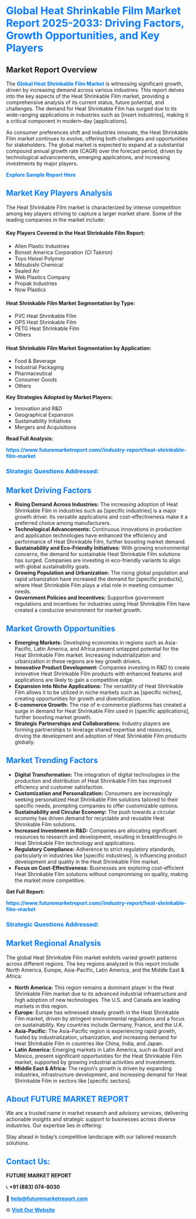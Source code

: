 <h1 style="color: #007BFF;">Global Heat Shrinkable Film Market Report 2025-2033: Driving Factors, Growth Opportunities, and Key Players</h1>

<section id="overview">
<h2>Market Report Overview</h2>
<p>The <a href="https://www.futuremarketreport.com//industry-report/heat-shrinkable-film-market" style="color: #007BFF; text-decoration: none;"><strong>Global Heat Shrinkable Film Market</strong></a> is witnessing significant growth, driven by increasing demand across various industries. This report delves into the key aspects of the Heat Shrinkable Film market, providing a comprehensive analysis of its current status, future potential, and challenges. The demand for Heat Shrinkable Film has surged due to its wide-ranging applications in industries such as [insert industries], making it a critical component in modern-day [applications].</p>
<p>As consumer preferences shift and industries innovate, the Heat Shrinkable Film market continues to evolve, offering both challenges and opportunities for stakeholders. The global market is expected to expand at a substantial compound annual growth rate (CAGR) over the forecast period, driven by technological advancements, emerging applications, and increasing investments by major players.</p>
</section>

<section id="overview">
<p><a href="https://www.futuremarketreport.com//request-sample/reportId=49613" style="color: #007BFF; text-decoration: none;"><strong>Explore Sample Report Here</strong></a></p>
</section>

<section id="key-players">
<h2 style="color: #007BFF;">Market Key Players Analysis</h2>
<p>The Heat Shrinkable Film market is characterized by intense competition among key players striving to capture a larger market share. Some of the leading companies in the market include:</p>
<h4>Key Players Covered in the Heat Shrinkable Film Report:</h4>
<ul><li>Allen Plastic Industries</li><li>Bonset America Corporation (CI Takiron)</li><li>Toyo Heisei Polymer</li><li>Mitsubishi Chemical</li><li>Sealed Air</li><li>Web Plastics Company</li><li>Propak Industries</li><li>Now Plastics</li></ul>
<h4>Heat Shrinkable Film Market Segmentation by Type:</h4>
<ul><li>PVC Heat Shrinkable Film</li><li>OPS Heat Shrinkable Film</li><li>PETG Heat Shrinkable Film</li><li>Others</li></ul>

<h4>Heat Shrinkable Film Market Segmentation by Application:</h4>
<ul><li>Food &amp; Beverage</li><li>Industrial Packaging</li><li>Pharmaceutical</li><li>Consumer Goods</li><li>Others</li></ul>
<p><strong>Key Strategies Adopted by Market Players:</strong></p>
<ul>
<li>Innovation and R&D</li>
<li>Geographical Expansion</li>
<li>Sustainability Initiatives</li>
<li>Mergers and Acquisitions</li>
</ul>
</section>

<section>
<p><strong>Read Full Analysis: </strong></p><a href="https://www.futuremarketreport.com//industry-report/heat-shrinkable-film-market" style="color: #007BFF; text-decoration: none;"><strong>https://www.futuremarketreport.com//industry-report/heat-shrinkable-film-market</strong></a>
<h3 style="color: #007BFF;">Strategic Questions Addressed:</h3>
</section>

<section id="driving-factors">
<h2 style="color: #007BFF;">Market Driving Factors</h2>
<ul>
<li><strong>Rising Demand Across Industries:</strong> The increasing adoption of Heat Shrinkable Film in industries such as [specific industries] is a major growth driver. Its versatile applications and cost-effectiveness make it a preferred choice among manufacturers.</li>
<li><strong>Technological Advancements:</strong> Continuous innovations in production and application technologies have enhanced the efficiency and performance of Heat Shrinkable Film, further boosting market demand.</li>
<li><strong>Sustainability and Eco-Friendly Initiatives:</strong> With growing environmental concerns, the demand for sustainable Heat Shrinkable Film solutions has surged. Companies are investing in eco-friendly variants to align with global sustainability goals.</li>
<li><strong>Growing Population and Urbanization:</strong> The rising global population and rapid urbanization have increased the demand for [specific products], where Heat Shrinkable Film plays a vital role in meeting consumer needs.</li>
<li><strong>Government Policies and Incentives:</strong> Supportive government regulations and incentives for industries using Heat Shrinkable Film have created a conducive environment for market growth.</li>
</ul>
</section>

<section id="growth-opportunities">
<h2 style="color: #007BFF;">Market Growth Opportunities</h2>
<ul>
<li><strong>Emerging Markets:</strong> Developing economies in regions such as Asia-Pacific, Latin America, and Africa present untapped potential for the Heat Shrinkable Film market. Increasing industrialization and urbanization in these regions are key growth drivers.</li>
<li><strong>Innovative Product Development:</strong> Companies investing in R&D to create innovative Heat Shrinkable Film products with enhanced features and applications are likely to gain a competitive edge.</li>
<li><strong>Expansion into Niche Applications:</strong> The versatility of Heat Shrinkable Film allows it to be utilized in niche markets such as [specific niches], creating opportunities for growth and diversification.</li>
<li><strong>E-commerce Growth:</strong> The rise of e-commerce platforms has created a surge in demand for Heat Shrinkable Film used in [specific applications], further boosting market growth.</li>
<li><strong>Strategic Partnerships and Collaborations:</strong> Industry players are forming partnerships to leverage shared expertise and resources, driving the development and adoption of Heat Shrinkable Film products globally.</li>
</ul>
</section>

<section id="trending-factors">
<h2 style="color: #007BFF;">Market Trending Factors</h2>
<ul>
<li><strong>Digital Transformation:</strong> The integration of digital technologies in the production and distribution of Heat Shrinkable Film has improved efficiency and customer satisfaction.</li>
<li><strong>Customization and Personalization:</strong> Consumers are increasingly seeking personalized Heat Shrinkable Film solutions tailored to their specific needs, prompting companies to offer customizable options.</li>
<li><strong>Sustainability and Circular Economy:</strong> The push towards a circular economy has driven demand for recyclable and reusable Heat Shrinkable Film solutions.</li>
<li><strong>Increased Investment in R&D:</strong> Companies are allocating significant resources to research and development, resulting in breakthroughs in Heat Shrinkable Film technology and applications.</li>
<li><strong>Regulatory Compliance:</strong> Adherence to strict regulatory standards, particularly in industries like [specific industries], is influencing product development and quality in the Heat Shrinkable Film market.</li>
<li><strong>Focus on Cost-Effectiveness:</strong> Businesses are exploring cost-efficient Heat Shrinkable Film solutions without compromising on quality, making the market more competitive.</li>
</ul>
</section>

<section>
<p><strong>Get Full Report: </strong></p><a href="https://www.futuremarketreport.com//industry-report/heat-shrinkable-film-market" style="color: #007BFF; text-decoration: none;"><strong>https://www.futuremarketreport.com//industry-report/heat-shrinkable-film-market</strong></a>
<h3 style="color: #007BFF;">Strategic Questions Addressed:</h3>
</section>


<section id="regional-analysis">
<h2 style="color: #007BFF;">Market Regional Analysis</h2>
<p>The global Heat Shrinkable Film market exhibits varied growth patterns across different regions. The key regions analyzed in this report include North America, Europe, Asia-Pacific, Latin America, and the Middle East & Africa:</p>
<ul>
<li><strong>North America:</strong> This region remains a dominant player in the Heat Shrinkable Film market due to its advanced industrial infrastructure and high adoption of new technologies. The U.S. and Canada are leading markets in this region.</li>
<li><strong>Europe:</strong> Europe has witnessed steady growth in the Heat Shrinkable Film market, driven by stringent environmental regulations and a focus on sustainability. Key countries include Germany, France, and the U.K.</li>
<li><strong>Asia-Pacific:</strong> The Asia-Pacific region is experiencing rapid growth, fueled by industrialization, urbanization, and increasing demand for Heat Shrinkable Film in countries like China, India, and Japan.</li>
<li><strong>Latin America:</strong> Emerging markets in Latin America, such as Brazil and Mexico, present significant opportunities for the Heat Shrinkable Film market, supported by growing industrial activities and investments.</li>
<li><strong>Middle East & Africa:</strong> The region’s growth is driven by expanding industries, infrastructure development, and increasing demand for Heat Shrinkable Film in sectors like [specific sectors].</li>
</ul>
</section>

<footer>
<h2 style="color: #007BFF;">About FUTURE MARKET REPORT</h2>
<p>We are a trusted name in market research and advisory services, delivering actionable insights and strategic support to businesses across diverse industries. Our expertise lies in offering:</p>

<p>Stay ahead in today’s competitive landscape with our tailored research solutions.</p>

<h2 style="color: #007BFF;">Contact Us:</h2>
<p><strong>FUTURE MARKET REPORT</strong></p>
<p>📞 <strong>+91 (883) 074-8030</strong></p>
<p>📧 <strong><a href="mailto:help@futuremarketreport.com" style="color: #007BFF;">help@futuremarketreport.com</a></strong></p>
<p>🌐 <strong><a href="https://www.futuremarketreport.com/" style="color: #007BFF;">Visit Our Website</a></strong></p>
</footer>